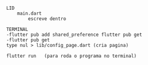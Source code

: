         LID
            main.dart 
                escreve dentro 
        
        TERMINAL
        -flutter pub add shared_preference flutter pub get
        -flutter pub get
        type nul > lib/config_page.dart (cria pagina)

        flutter run   (para roda o programa no terminal)



      
        